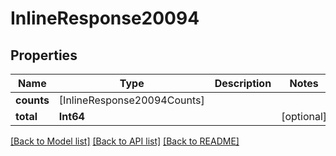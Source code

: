 # InlineResponse20094

## Properties
Name | Type | Description | Notes
------------ | ------------- | ------------- | -------------
**counts** | [InlineResponse20094Counts] |  | 
**total** | **Int64** |  | [optional] 

[[Back to Model list]](../README.md#documentation-for-models) [[Back to API list]](../README.md#documentation-for-api-endpoints) [[Back to README]](../README.md)



